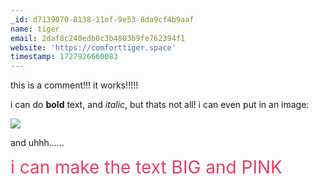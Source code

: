 ```yaml
---
_id: d7139070-8138-11ef-9e53-8da9cf4b9aaf
name: tiger
email: 2daf8c240edb0c3b4803b9fe762394f1
website: 'https://comforttiger.space'
timestamp: 1727926660083
---
```

this is a comment!!! it works!!!!!

i can do **bold** text, and *italic*, but thats not all! i can even put in an image:

<img src="/images/hoptix.webp" />

and uhhh......

<span style="font-size: 200%; color: #E63E62">i can make the text BIG and PINK</span>
